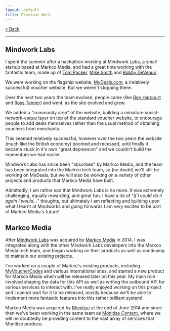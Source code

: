 ```yaml
---
layout: default
title: Previous Work
---
```


[&laquo; Back](./)

---

## Mindwork Labs

I spent the summer after a hackathon working at Mindwork Labs, a small startup based at Markco Media, and had a great time working with the fantastic team, made up of [Tom Packer][tom], [Mike Smith][mike] and [Bobby DeVeaux][bobby].

We were working on the flagship website, [MyDeals.com][mydeals], a (relatively successful) voucher website. But we weren't stopping there.

Over the next two years the team evolved, people came (like [Ben Harcourt][ben] and [Ross Tanner][ross]) and went, as the site evolved and grew.

We added a "community area" of the website, building a miniature social-network-esque layer on top of the standard voucher website, to encourage people to add deals themselves rather than the usual method of obtaining vouchers from merchants.

This seemed relatively successful, however over the two years the website (much like the British economy) boomed and recessed, until finally it became stuck in it's own "great depression" and we couldn't build the momentum we had earlier.

Mindwork Labs has since been "absorbed" by Markco Media, and the team has been integrated into the Markco tech team, so (no doubt) we'll still be working on MyDeals, but we will also be working on a variety of other projects and products that Markco Media have built.

Admittedly, I am rather sad that Mindwork Labs is no more. It was extremely challenging, equally rewarding, and great fun. I have a lot of "*if I could do it again I would...*" thoughts, but ultimately I am reflecting and building upon what I learnt at Mindworks and going forwards I am very excited to be part of Markco Media's future!

## Markco Media

After [Mindwork Labs][mindworklabs] was acquired by [Markco Media][markcomedia] in 2014, I was integrated along with the other Mindwork Labs developers into the Markco Media tech team, and began working on their products as well as continuing to maintain our existing projects.

I've worked on a couple of Markco's existing products, including [MyVoucherCodes][myvouchercodes] and various international sites, and started a new product for Markco Media which will be released later on this year. My main role involved shaping the data for this API as well as writing the outbound API for various services to interact with. I've really enjoyed working on this project and I cannot wait for it to be released, mostly because we'll be able to implement more fantastic features into this rather brilliant system!

Markco Media was acquired by [Monitise][monitise] at the end of June 2014 and since then we've been working in the same team as [Monitise Content][markcomedia], where we will no doubtedly be providing content to the vast array of services that Monitise produce.

[ben]: http://harcourtprogramming.co.uk
[bobby]: http://bobbyjason.me
[markcomedia]: http://markcomedia.com
[mike]: http://someurl.net
[mindworklabs]: http://mindworklabs.com
[monitise]: http://www.monitise.com
[mydeals]: http://mydeals.com
[myvouchercodes]: http://www.myvouchercodes.co.uk
[ross]: https://twitter.com/rossytzoltan
[tom]: http://tpacker.com
